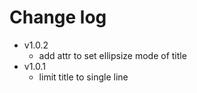 # Change log

+ v1.0.2
  + add attr to set ellipsize mode of title
+ v1.0.1
  + limit title to single line
